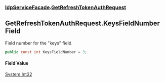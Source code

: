 ### [IdpServiceFacade](../index.md 'IdpServiceFacade').[GetRefreshTokenAuthRequest](index.md 'IdpServiceFacade\.GetRefreshTokenAuthRequest')

## GetRefreshTokenAuthRequest\.KeysFieldNumber Field

Field number for the "keys" field\.

```csharp
public const int KeysFieldNumber = 3;
```

#### Field Value
[System\.Int32](https://learn.microsoft.com/en-us/dotnet/api/system.int32 'System\.Int32')